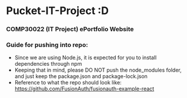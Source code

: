 # Pucket-IT-Project :D

### COMP30022 (IT Project) ePortfolio Website

### Guide for pushing into repo:
* Since we are using Node.js, it is expected for you to install dependencies through npm
* Keeping that in mind, please DO NOT push the node_modules folder, and just keep the package.json and package-lock.json
* Reference to what the repo should look like: https://github.com/FusionAuth/fusionauth-example-react